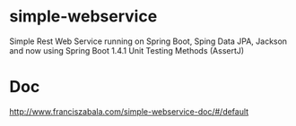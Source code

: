 # simple-webservice
Simple Rest Web Service running on Spring Boot, Sping Data JPA, Jackson and now using Spring Boot 1.4.1 Unit Testing Methods (AssertJ)
# Doc

http://www.franciszabala.com/simple-webservice-doc/#/default
